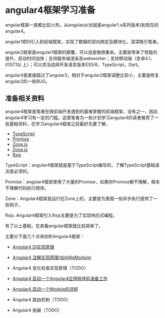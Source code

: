 # angular4框架学习准备

angular框架一直都比较火热，从angularjs(也就是angular1.x系列版本)到现在的angular4。

angular1把DI引入到前端框架，实现了数据的双向绑定及模块化，深深吸引笔者。

angular2框架是angular1框架的颠覆，可以说是推倒重来。主要是带来了性能的提升，启动时间加快；支持服务端渲染及webworker；支持移动端（安卓4.1，IOS7.1以 上）；可以灵活选择开发语言版本ES5/6，TypeScript，Dart。

angular4是直接跳过了angular3，相对于angular2框架调整比较小，主要是修复angular2的一些BUG。

## 准备相关资料

angular4框架是笔者在做前端开发遇到的最难掌握的前端框架，没有之一，因此angular4学习有一定的门槛。这里笔者为一些计划学习angular4的读者推荐了一些基础资料，在学习angular4框架之前最好先要了解，

* [TypeScript](https://www.tslang.cn/docs/home.html)
* [Promise](https://developer.mozilla.org/en-US/docs/Web/JavaScript/Reference/Global_Objects/Promise)
* [Zone.js](http://www.cnblogs.com/whitewolf/p/zone-js.html)
* [Zone.js](https://blog.thoughtram.io/angular/2016/01/22/understanding-zones.html)
* [Rxjs](https://www.gitbook.com/book/buctwbzs/rxjs/details)


TypeScript：angular4框架就是基于TypeScript编写的，了解TypeScript基础语法是必须的。

Promise：angular4框架使用了大量的Promise，如果你Promise都不理解，根本不理解代码执行顺序。

Zone：Angular4框架是运行在Zone上的，主要是为里面一些异步执行提供了一些钩子。

Rxjs: Angular4框架引入Rxjs主要是为了实现响应式编程。


有了以上基础，在来看angular框架就比较简单了。

主要分下面几个点来剖析Angular4框架：

* [Angular4 DI实现原理](https://github.com/numsg/web-dev/blob/master/03angular/docs/Angular4%20DI%E5%AE%9E%E7%8E%B0%E5%8E%9F%E7%90%86.md)

* [Angular4 注解实现原理(如@NgModule)](https://github.com/numsg/web-dev/blob/master/03angular/docs/Angular4%20%E6%B3%A8%E8%A7%A3%E5%AE%9E%E7%8E%B0%E5%8E%9F%E7%90%86.md)

* Angular4 变化检查实现原理（TODO）

* [Angular4 启动一个Angular4应用程序前准备工作](https://github.com/numsg/web-dev/blob/master/03angular/docs/%E5%90%AF%E5%8A%A8%E4%B8%80%E4%B8%AAAngular4%E5%BA%94%E7%94%A8%E7%A8%8B%E5%BA%8F%E5%89%8D%E5%87%86%E5%A4%87%E5%B7%A5%E4%BD%9C.md)

* [Angular4 启动一个Module的流程](https://github.com/numsg/web-dev/blob/master/03angular/docs/Angular4%20%E5%90%AF%E5%8A%A8%E4%B8%80%E4%B8%AAModule%E7%9A%84%E6%B5%81%E7%A8%8B.md)

* Angular4 路由机制（TODO）

* Angular4 拓展（TODO）

